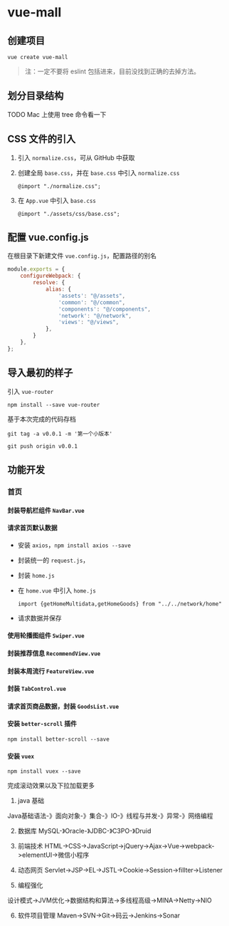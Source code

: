 # vue-mall

## 创建项目

`vue create vue-mall`

> 注：一定不要将 eslint 包括进来，目前没找到正确的去掉方法。

## 划分目录结构

TODO Mac 上使用 tree 命令看一下

## CSS 文件的引入

1. 引入 `normalize.css`，可从 GitHub 中获取

2. 创建全局 `base.css`，并在 `base.css` 中引入 `normalize.css`

   `@import "./normalize.css";`

3. 在 `App.vue` 中引入 `base.css`

   `@import "./assets/css/base.css";`

## 配置 vue.config.js

在根目录下新建文件 `vue.config.js`，配置路径的别名

```js
module.exports = {
    configureWebpack: {
        resolve: {
            alias: {
                'assets': "@/assets",
                'common': "@/common",
                'components': "@/components",
                'network': "@/network",
                'views': "@/views",
            },
        }
    },
};
```

## 导入最初的样子

引入 `vue-router`

`npm install --save vue-router`

基于本次完成的代码存档

`git tag -a v0.0.1 -m '第一个小版本'`

`git push origin v0.0.1`

## 功能开发

### 首页

#### 封装导航栏组件 `NavBar.vue`

#### 请求首页默认数据

- 安装 `axios`，`npm install axios --save`

- 封装统一的 `request.js`，

- 封装 `home.js`

- 在 `home.vue` 中引入 `home.js`

  `import {getHomeMultidata,getHomeGoods} from "../../network/home"`

- 请求数据并保存

#### 使用轮播图组件 `Swiper.vue`

#### 封装推荐信息 `RecommendView.vue`

#### 封装本周流行 `FeatureView.vue`

#### 封装 `TabControl.vue`

#### 请求首页商品数据，封装 `GoodsList.vue`

#### 安装 `better-scroll` 插件

`npm install better-scroll --save`

#### 安装 `vuex` 
`npm install vuex --save`

完成滚动效果以及下拉加载更多

1. java 基础

Java基础语法-》面向对象-》集合-》IO-》线程与并发-》异常-》网络编程

2. 数据库
 MySQL-》Oracle-》JDBC-》C3PO-》Druid
 
 3. 前端技术
 HTML->CSS->JavaScript->jQuery->Ajax->Vue->webpack->elementUI->微信小程序
 
 4. 动态网页
 Servlet->JSP->EL->JSTL->Cookie->Session->fillter->Listener

5. 编程强化

设计模式->JVM优化->数据结构和算法->多线程高级->MINA->Netty->NIO

6. 软件项目管理
Maven->SVN->Git->码云->Jenkins->Sonar